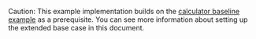 Caution: This example implementation builds on the [calculator baseline
example](/development/languages/fidl/examples/calculator#baseline)
as a prerequisite. You can see more information about setting up the extended
base case in this document.
